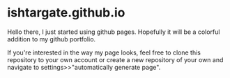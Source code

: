 # ishtargate.github.io
Hello there,
I just started using github pages. Hopefully it will be a colorful addition to my github portfolio.

If you're interested in the way my page looks, feel free to clone this 
repository to your own account or create a new repository of your own
and navigate to settings>>"automatically generate page".

